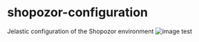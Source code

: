 # shopozor-configuration
Jelastic configuration of the Shopozor environment
![image test](/images/test.png)
